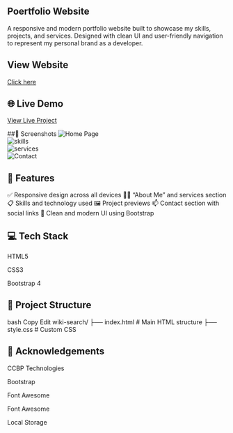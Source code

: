 ## Poertfolio Website
A responsive and modern portfolio website built to showcase my skills, projects, and services. Designed with clean UI and user-friendly navigation to represent my personal brand as a developer.

## View Website
[Click here](https://jeshuportfolio.ccbp.tech/)

## 🌐 Live Demo
[View Live Project](https://drive.google.com/file/d/1gMqqZ_ZeR_jkPgEZpN-KmnQPEFUgBWS9/view?usp=drive_link)

##📸 Screenshots
![Home Page](https://res.cloudinary.com/dwrt0nczc/image/upload/v1754552145/Screenshot_2025-08-07_130326_fpwawm.png)  
![skills](https://res.cloudinary.com/dwrt0nczc/image/upload/v1754552162/Screenshot_2025-08-07_130347_mpruw7.png)  
![services](https://res.cloudinary.com/dwrt0nczc/image/upload/v1754552162/Screenshot_2025-08-07_130419_v1taxq.png)  
![Contact](https://res.cloudinary.com/dwrt0nczc/image/upload/v1754552163/Screenshot_2025-08-07_130403_uatyzv.png)

## 📁 Features

✅ Responsive design across all devices
🧑‍💻 “About Me” and services section
📋 Skills and technology used
🖼️ Project previews
📫 Contact section with social links
🎨 Clean and modern UI using Bootstrap

## 💻 Tech Stack
HTML5

CSS3

Bootstrap 4

## 📂 Project Structure
bash
Copy
Edit
wiki-search/
├── index.html       # Main HTML structure
├── style.css        # Custom CSS

## 🙏 Acknowledgements

CCBP Technologies

Bootstrap

Font Awesome



Font Awesome

Local Storage
